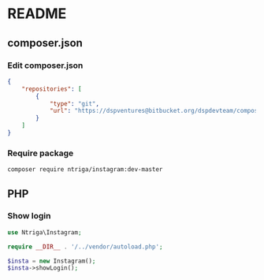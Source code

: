 # README #

## composer.json ##

### Edit composer.json ###

```json
{
	"repositories": [
		{
			"type": "git",
			"url": "https://dspventures@bitbucket.org/dspdevteam/composer-ntriga-instagram.git"
		}
	]
}
```

### Require package ###

```
composer require ntriga/instagram:dev-master
```

## PHP ##

### Show login ###

```php
use Ntriga\Instagram;

require __DIR__ . '/../vendor/autoload.php';

$insta = new Instagram();
$insta->showLogin();
```